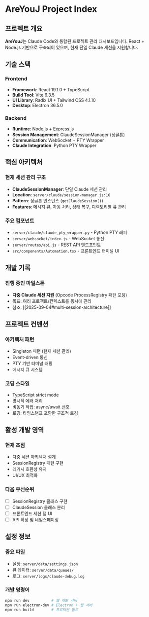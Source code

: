 # AreYouJ Project Index

## 프로젝트 개요
**AreYouJ**는 Claude Code와 통합된 프로젝트 관리 대시보드입니다. React + Node.js 기반으로 구축되어 있으며, 현재 단일 Claude 세션을 지원합니다.

## 기술 스택

### Frontend
- **Framework**: React 19.1.0 + TypeScript
- **Build Tool**: Vite 6.3.5
- **UI Library**: Radix UI + Tailwind CSS 4.1.10
- **Desktop**: Electron 36.5.0

### Backend
- **Runtime**: Node.js + Express.js
- **Session Management**: ClaudeSessionManager (싱글톤)
- **Communication**: WebSocket + PTY Wrapper
- **Claude Integration**: Python PTY Wrapper

## 핵심 아키텍처

### 현재 세션 관리 구조
- **ClaudeSessionManager**: 단일 Claude 세션 관리
- **Location**: `server/claude/session-manager.js:16`
- **Pattern**: 싱글톤 인스턴스 (`getClaudeSession()`)
- **Features**: 메시지 큐, 자동 처리, 상태 복구, 디렉토리별 큐 관리

### 주요 컴포넌트
- `server/claude/claude_pty_wrapper.py` - Python PTY 래퍼
- `server/websocket/index.js` - WebSocket 통신
- `server/routes/api.js` - REST API 엔드포인트
- `src/components/Automation.tsx` - 프론트엔드 터미널 UI

## 개발 기록

### 진행 중인 마일스톤
- **다중 Claude 세션 지원** (Opcode ProcessRegistry 패턴 포팅)
- 목표: 여러 프로젝트/컨텍스트를 동시에 관리
- 참조: [[2025-09-04#multi-session-architecture]]

## 프로젝트 컨벤션

### 아키텍처 패턴
- Singleton 패턴 (현재 세션 관리)
- Event-driven 통신
- PTY 기반 터미널 래핑
- 메시지 큐 시스템

### 코딩 스타일
- TypeScript strict mode
- 명시적 에러 처리
- 비동기 작업: async/await 선호
- 로깅: 타임스탬프 포함한 구조적 로깅

## 활성 개발 영역

### 현재 초점
- 다중 세션 아키텍처 설계
- SessionRegistry 패턴 구현
- 레거시 호환성 유지
- UI/UX 최적화

### 다음 우선순위
- [ ] SessionRegistry 클래스 구현
- [ ] ClaudeSession 클래스 분리
- [ ] 프론트엔드 세션 탭 UI
- [ ] API 확장 및 네임스페이싱

## 설정 정보

### 중요 파일
- 설정: `server/data/settings.json`
- 큐 데이터: `server/data/queues/`
- 로그: `server/logs/claude-debug.log`

### 개발 명령어
```bash
npm run dev          # 웹 개발 서버
npm run electron-dev # Electron + 웹 서버
npm run build        # 프로덕션 빌드
```